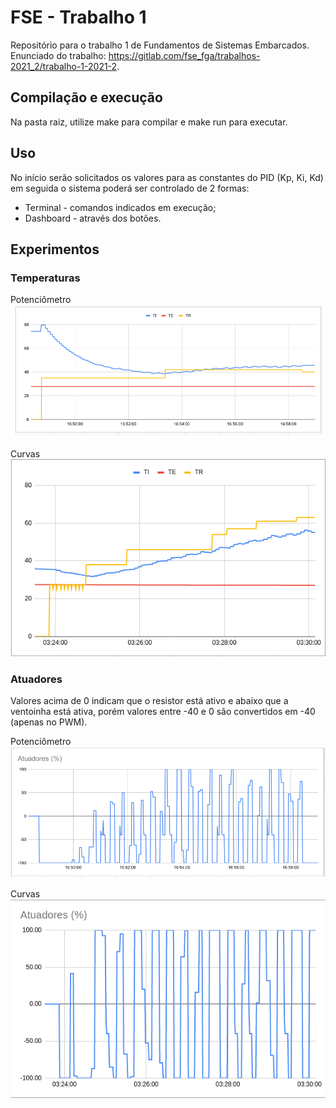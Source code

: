 # FSE - Trabalho 1
Repositório para o trabalho 1 de Fundamentos de Sistemas Embarcados. Enunciado do trabalho: https://gitlab.com/fse_fga/trabalhos-2021_2/trabalho-1-2021-2.

## Compilação e execução
Na pasta raiz, utilize make para compilar e make run para executar.

## Uso
No início serão solicitados os valores para as constantes do PID (Kp, Ki, Kd) em seguida o sistema poderá ser controlado de 2 formas:
- Terminal - comandos indicados em execução;
- Dashboard - através dos botões.

## Experimentos

### Temperaturas

Potenciômetro
![Graficos](assets/graph1.png "Gráfico 1")

Curvas
![Graficos](assets/graph3.png "Gráfico 2")

### Atuadores
Valores acima de 0 indicam que o resistor está ativo e abaixo que a ventoinha está ativa, porém valores entre -40 e 0 são convertidos em -40 (apenas no PWM).

Potenciômetro
![Graficos](assets/graph2.png "Gráfico 2")

Curvas
![Graficos](assets/graph4.png "Gráfico 2")